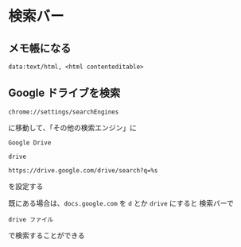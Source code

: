 # 検索バー

## メモ帳になる

```
data:text/html, <html contenteditable>
```

## Google ドライブを検索

```
chrome://settings/searchEngines
```

に移動して、「その他の検索エンジン」に

```
Google Drive
```

```
drive
```

```
https://drive.google.com/drive/search?q=%s
```

を設定する

既にある場合は、`docs.google.com` を `d` とか `drive` にすると
検索バーで

```
drive ファイル
```

で検索することができる
